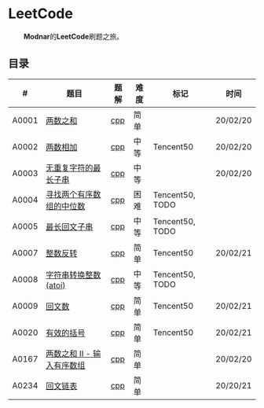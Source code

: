 # LeetCode

&#160; &#160; &#160; &#160; **Modnar**的**LeetCode**刷题之旅。



## 目录

|   #   | 题目 | 题解 | 难度 | 标记 | 时间 |
| ----- | ---- | ---- | ---- | ---- | ---- |
| A0001 | [两数之和](https://leetcode-cn.com/problems/two-sum/) | [cpp](./A0001/main.cpp) | 简单 | | 20/02/20 |
| A0002 | [两数相加](https://leetcode-cn.com/problems/add-two-numbers/) | [cpp](./A0002/main.cpp) | 中等 | Tencent50 | 20/02/20 |
| A0003 | [无重复字符的最长子串](https://leetcode-cn.com/problems/longest-substring-without-repeating-characters) | [cpp](./A0003/main.cpp) | 中等 | | 20/02/20 |
| A0004 | [寻找两个有序数组的中位数](https://leetcode-cn.com/problems/median-of-two-sorted-arrays/comments/) | [cpp](./A0004/main.cpp) | 困难 | Tencent50, TODO | |
| A0005 | [最长回文子串](https://leetcode-cn.com/problems/longest-palindromic-substring/) | [cpp](./A0005/main.cpp) | 中等 | Tencent50, TODO | | |
| A0007 | [整数反转](https://leetcode-cn.com/problems/reverse-integer) | [cpp](./A0007/main.cpp) | 简单 | Tencent50 | 20/02/21 |
| A0008 | [字符串转换整数 (atoi)](https://leetcode-cn.com/problems/string-to-integer-atoi/) | [cpp](./A0008/main.cpp) | 中等 | Tencent50, TODO | |
| A0009 | [回文数](https://leetcode-cn.com/problems/palindrome-number/) | [cpp](./A0009/main.cpp) | 简单 | Tencent50 | 20/02/21 |
| A0020 | [有效的括号](https://leetcode-cn.com/problems/valid-parentheses/) | [cpp](./A0020/main.cpp) | 简单 | Tencent50 | 20/02/21 |
| A0167 | [两数之和 II - 输入有序数组](https://leetcode-cn.com/problems/two-sum-ii-input-array-is-sorted) | [cpp](./A0167/main.cpp) | 简单 | | 20/02/20 |
| A0234 | [回文链表](https://leetcode-cn.com/problems/palindrome-linked-list/) | [cpp](./A0234/main.cpp) | 简单 | | 20/20/21 |

